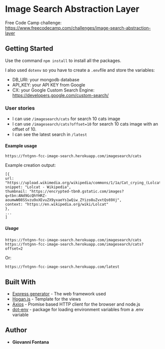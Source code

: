 # Image Search Abstraction Layer

Free Code Camp challenge: https://www.freecodecamp.com/challenges/image-search-abstraction-layer

## Getting Started

Use the command `npm install` to install all the packages.

I also used `dotenv` so you have to create a `.env`file and store the variables:
* DB_URI: your mongodb database
* API_KEY: your API KEY from Google
* CX: your Google Custom Search Engine: https://developers.google.com/custom-search/

### User stories

* I can use `/imagesearch/cats` for search 10 cats image
* I can use `/imagesearch/cats?offset=10` for search 10 cats image with an offset of 10.
* I can see the latest search in `/latest`

#### Example usage
```
https://fntgnn-fcc-image-search.herokuapp.com/imagesearch/cats
```
Example creation output:

```
[{
url: "https://upload.wikimedia.org/wikipedia/commons/1/1a/Cat_crying_(Lolcat).jpg",
snippet: "Lolcat - Wikipedia",
thumbnail: "https://encrypted-tbn0.gstatic.com/images?q=tbn:ANd9GcQhYHRZ-aoumwW08SSvzu9xXEvuZX9yxaeYs1wQiw_ZYizo8uZvxtQs69Xj",
context: "https://en.wikipedia.org/wiki/Lolcat"
},
...
]
```

##### Usage
```
https://fntgnn-fcc-image-search.herokuapp.com/imagesearch/cats
https://fntgnn-fcc-image-search.herokuapp.com/imagesearch/cats?offset=2
```
Or:
```
https://fntgnn-fcc-image-search.herokuapp.com/latest
```

## Built With

* [Express generator](https://www.npmjs.com/package/express-generator) - The web framework used
* [Hogan.js](http://twitter.github.io/hogan.js/) - Template for the views
* [Axios](https://www.npmjs.com/package/axios) - Promise based HTTP client for the browser and node.js
* [dot-env](https://www.npmjs.com/package/dotenv) - package for loading environment variables from a .env variable


## Author

* **Giovanni Fontana**
